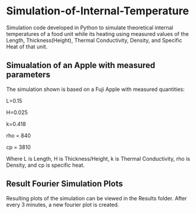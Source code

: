 # Simulation-of-Internal-Temperature

Simulation code developed in Python to simulate theoretical internal temperatures of a food unit while its heating using measured values of  the Length, Thickness(Height), Thermal Conductivity, Density, and Specific Heat of that unit. 

## Simualation of an Apple with measured parameters
The simulation shown is based on a Fuji Apple with measured quantities:

L=0.15

H=0.025

k=0.418

rho = 840

cp = 3810


Where L is Length, H is Thickness/Height, k is Thermal Conductivity, rho is Density, and cp is specific heat.

## Result Fourier Simulation Plots

Resulting plots of the simulation can be viewed in the Results folder. After every 3 minutes, a new fourier plot is created.
